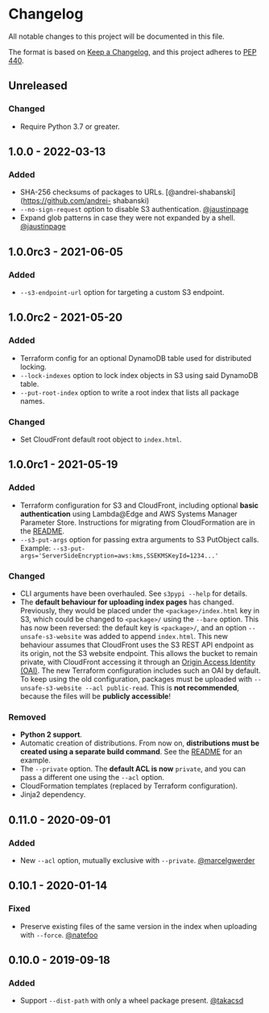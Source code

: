 # Changelog

All notable changes to this project will be documented in this file.

The format is based on [Keep a Changelog](https://keepachangelog.com/en/1.0.0/),
and this project adheres to [PEP 440](https://www.python.org/dev/peps/pep-0440/).


## Unreleased

### Changed

- Require Python 3.7 or greater.


## 1.0.0 - 2022-03-13

### Added

- SHA-256 checksums of packages to URLs. [@andrei-shabanski](https://github.com/andrei-
  shabanski)
- `--no-sign-request` option to disable S3 authentication.
  [@jaustinpage](https://github.com/jaustinpage)
- Expand glob patterns in case they were not expanded by a shell.
  [@jaustinpage](https://github.com/jaustinpage)


## 1.0.0rc3 - 2021-06-05

### Added

- `--s3-endpoint-url` option for targeting a custom S3 endpoint.


## 1.0.0rc2 - 2021-05-20

### Added

- Terraform config for an optional DynamoDB table used for distributed locking.
- `--lock-indexes` option to lock index objects in S3 using said DynamoDB table.
- `--put-root-index` option to write a root index that lists all package names.

### Changed

- Set CloudFront default root object to `index.html`.


## 1.0.0rc1 - 2021-05-19

### Added

- Terraform configuration for S3 and CloudFront, including optional **basic
  authentication** using Lambda@Edge and AWS Systems Manager Parameter Store. Instructions
  for migrating from CloudFormation are in the [README](README.md).
- `--s3-put-args` option for passing extra arguments to S3 PutObject calls. Example:
  `--s3-put-args='ServerSideEncryption=aws:kms,SSEKMSKeyId=1234...'`

### Changed

- CLI arguments have been overhauled. See `s3pypi --help` for details.
- The **default behaviour for uploading index pages** has changed. Previously, they would
  be placed under the `<package>/index.html` key in S3, which could be changed to
  `<package>/` using the `--bare` option. This has now been reversed: the default key is
  `<package>/`, and an option `--unsafe-s3-website` was added to append `index.html`. This
  new behaviour assumes that CloudFront uses the S3 REST API endpoint as its origin, not
  the S3 website endpoint. This allows the bucket to remain private, with CloudFront
  accessing it through an [Origin Access Identity (OAI)]. The new Terraform configuration
  includes such an OAI by default. To keep using the old configuration, packages must be
  uploaded with `--unsafe-s3-website --acl public-read`. This is **not recommended**,
  because the files will be **publicly accessible**!

[Origin Access Identity (OAI)]: https://docs.aws.amazon.com/AmazonCloudFront/latest/DeveloperGuide/private-content-restricting-access-to-s3.html

### Removed

- **Python 2 support**.
- Automatic creation of distributions. From now on, **distributions must be created using
  a separate build command**. See the [README](README.md) for an example.
- The `--private` option. The **default ACL is now** `private`, and you can pass a
  different one using the `--acl` option.
- CloudFormation templates (replaced by Terraform configuration).
- Jinja2 dependency.


## 0.11.0 - 2020-09-01

### Added

- New `--acl` option, mutually exclusive with `--private`.
  [@marcelgwerder](https://github.com/marcelgwerder)


## 0.10.1 - 2020-01-14

### Fixed

- Preserve existing files of the same version in the index when uploading with `--force`.
  [@natefoo](https://github.com/natefoo)


## 0.10.0 - 2019-09-18

### Added

- Support `--dist-path` with only a wheel package present.
  [@takacsd](https://github.com/takacsd)
